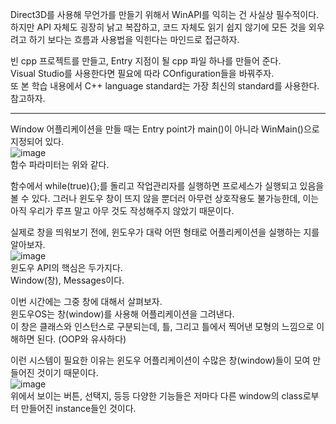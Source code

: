 Direct3D를 사용해 무언가를 만들기 위해서 WinAPI를 익히는 건 사실상 필수적이다.  
하지만 API 자체도 굉장히 낡고 복잡하고, 코드 자체도 읽기 쉽지 않기에 모든 것을 외우려고 하기 보다는 흐름과 사용법을 익힌다는 마인드로 접근하자.  

빈 cpp 프로젝트를 만들고, Entry 지점이 될 cpp 파일 하나를 만들어 준다.  
Visual Studio를 사용한다면 필요에 따라 COnfiguration들을 바꿔주자.  
또 본 학습 내용에서 C++ language standard는 가장 최신의 standard를 사용한다. 참고하자.  

---  

Window 어플리케이션을 만들 때는 Entry point가 main()이 아니라 WinMain()으로 지정되어 있다.  
![image](https://user-images.githubusercontent.com/63915665/213416844-f39f7ec1-db0c-47a3-b022-a4fa4a941c75.png)  
함수 파라미터는 위와 같다.  

함수에서 while(true){};를 돌리고 작업관리자를 실행하면 프로세스가 실행되고 있음을 볼 수 있다. 그러나 윈도우 창이 뜨지 않을 뿐더러 아무런 상호작용도 불가능한데, 이는 아직 우리가 루프 말고 아무 것도 작성해주지 않았기 때문이다.  

실제로 창을 띄워보기 전에, 윈도우가 대략 어떤 형태로 어플리케이션을 실행하는 지를 알아보자.  
![image](https://user-images.githubusercontent.com/63915665/213423135-6e089bb4-5bad-44bc-80ca-0a11ddf844c6.png)  
윈도우 API의 핵심은 두가지다.  
Window(창), Messages이다.  

이번 시간에는 그중 창에 대해서 살펴보자.  
윈도우OS는 창(window)를 사용해 어플리케이션을 그려낸다.  
이 창은 클래스와 인스턴스로 구분되는데, 틀, 그리고 틀에서 찍어낸 모형의 느낌으로 이해하면 된다. (OOP와 유사하다)  

이런 시스템이 필요한 이유는 윈도우 어플리케이션이 수많은 창(window)들이 모여 만들어진 것이기 때문이다.  
![image](https://user-images.githubusercontent.com/63915665/213418194-e5d29232-791d-41ab-b3f3-5bf1696de506.png)  
위에서 보이는 버튼, 선택지, 등등 다양한 기능들은 저마다 다른 window의 class로부터 만들어진 instance들인 것이다.  
